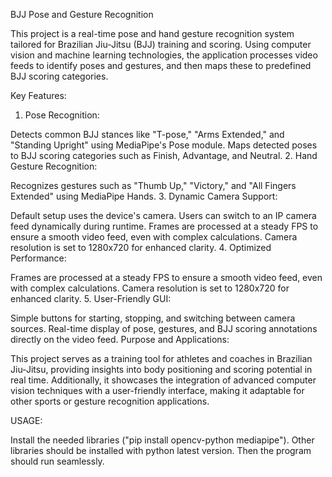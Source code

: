 BJJ Pose and Gesture Recognition
 
This project is a real-time pose and hand gesture recognition system tailored for Brazilian Jiu-Jitsu (BJJ) training and scoring. Using computer vision and machine learning technologies, the application processes video feeds to identify poses and gestures, and then maps these to predefined BJJ scoring categories.

Key Features:

1. Pose Recognition:

Detects common BJJ stances like "T-pose," "Arms Extended," and "Standing Upright" using MediaPipe's Pose module.
Maps detected poses to BJJ scoring categories such as Finish, Advantage, and Neutral.
2. Hand Gesture Recognition:

Recognizes gestures such as "Thumb Up," "Victory," and "All Fingers Extended" using MediaPipe Hands.
3. Dynamic Camera Support:

Default setup uses the device's camera.
Users can switch to an IP camera feed dynamically during runtime.
Frames are processed at a steady FPS to ensure a smooth video feed, even with complex calculations. Camera resolution is set to 1280x720 for enhanced clarity.
4. Optimized Performance:

Frames are processed at a steady FPS to ensure a smooth video feed, even with complex calculations.
Camera resolution is set to 1280x720 for enhanced clarity.
5. User-Friendly GUI:

Simple buttons for starting, stopping, and switching between camera sources.
Real-time display of pose, gestures, and BJJ scoring annotations directly on the video feed.
Purpose and Applications:

This project serves as a training tool for athletes and coaches in Brazilian Jiu-Jitsu, providing insights into body positioning and scoring potential in real time. Additionally, it showcases the integration of advanced computer vision techniques with a user-friendly interface, making it adaptable for other sports or gesture recognition applications.

USAGE:

Install the needed libraries ("pip install opencv-python mediapipe"). Other libraries should be installed with python latest version. Then the program should run seamlessly.

